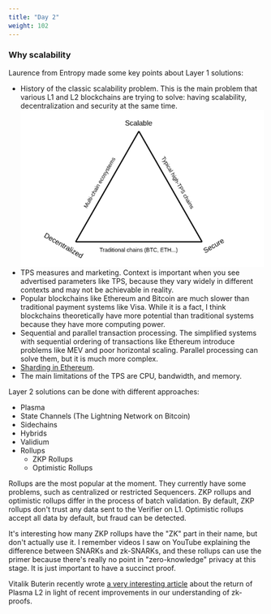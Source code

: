 ```yaml
---
title: "Day 2"
weight: 102
---
```


### Why scalability
Laurence from Entropy made some key points about Layer 1 solutions:
- History of the classic scalability problem. This is the main problem that various L1 and L2 blockchains are trying to solve: having scalability, decentralization and security at the same time.
![Scalability Trilemma](../media/trilemma.png)
- TPS measures and marketing. Context is important when you see advertised parameters like TPS, because they vary widely in different contexts and may not be achievable in reality.
- Popular blockchains like Ethereum and Bitcoin are much slower than traditional payment systems like Visa. While it is a fact, I think blockchains theoretically have more potential than traditional systems because they have more computing power.
- Sequential and parallel transaction processing. The simplified systems with sequential ordering of transactions like Ethereum introduce problems like MEV and poor horizontal scaling. Parallel processing can solve them, but it is much more complex.
- [Sharding in Ethereum](https://vitalik.ca/general/2021/04/07/sharding.html).
- The main limitations of the TPS are CPU, bandwidth, and memory.

Layer 2 solutions can be done with different approaches:
- Plasma
- State Channels (The Lightning Network on Bitcoin)
- Sidechains
- Hybrids
- Validium
- Rollups
    - ZKP Rollups
    - Optimistic Rollups

Rollups are the most popular at the moment. They currently have some problems, such as centralized or restricted Sequencers.
ZKP rollups and optimistic rollups differ in the process of batch validation. By default, ZKP rollups don't trust any data sent to the Verifier on L1. Optimistic rollups accept all data by default, but fraud can be detected.

It's interesting how many ZKP rollups have the "ZK" part in their name, but don't actually use it. I remember videos I saw on YouTube explaining the difference between SNARKs and zk-SNARKs, and these rollups can use the primer because there's really no point in "zero-knowledge" privacy at this stage. It is just important to have a succinct proof.

Vitalik Buterin recently wrote [a very interesting article](https://vitalik.eth.limo/general/2023/11/14/neoplasma.html) about the return of Plasma L2 in light of recent improvements in our understanding of zk-proofs.

